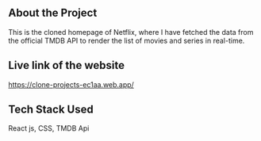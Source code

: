 ## About the Project

This is the cloned homepage of Netflix, where I have fetched the data from the official TMDB API to render the list of movies and series in real-time.

## Live link of the website

https://clone-projects-ec1aa.web.app/

## Tech Stack Used
React js, CSS, TMDB Api
